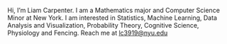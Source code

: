 Hi, I’m Liam Carpenter.
I am a Mathematics major and Computer Science Minor at New York.
I am interested in Statistics, Machine Learning, Data Analysis and Visualization, Probability Theory, Cognitive Science, Physiology and Fencing.
Reach me at lc3919@nyu.edu

